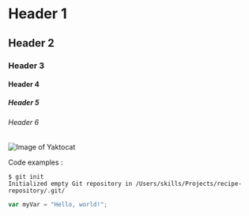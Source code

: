 # Header 1
## Header 2
### Header 3
#### Header 4
##### Header 5
###### Header 6

![Image of Yaktocat](https://octodex.github.com/images/yaktocat.png)

Code examples : 

```
$ git init
Initialized empty Git repository in /Users/skills/Projects/recipe-repository/.git/
```

``` javascript
var myVar = "Hello, world!";
```
